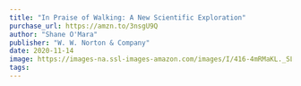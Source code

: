 ```yaml
---
title: "In Praise of Walking: A New Scientific Exploration"
purchase_url: https://amzn.to/3nsgU9Q
author: "Shane O'Mara"
publisher: "W. W. Norton & Company"
date: 2020-11-14
image: https://images-na.ssl-images-amazon.com/images/I/416-4mRMaKL._SL75_.jpg
tags:
---
```



